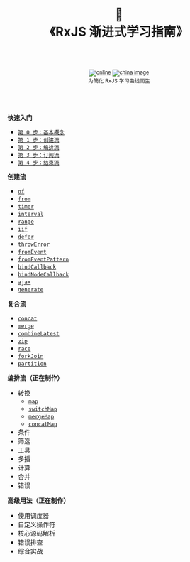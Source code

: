 <div align="center">
  <h1>
    📖
    <br />
    《RxJS 渐进式学习指南》
    <br />
    <br />
  </h1>
  <sup>
    <br />
    <a target="_blank" href="http://rxjs.liguo.run">
      <img src="https://img.shields.io/badge/在线阅读-🐌-green.svg" alt="online" />
    </a>
    <a target="_blank" href="http://olivewind.gitee.io/learning-rxjs/#/">
      <img src="https://img.shields.io/badge/国内镜像-🚀-red.svg" alt="china image" />
    </a>
    <br />
   为简化 RxJS 学习曲线而生
  </sup>
  <br />
  <br />
  <br />
  <br />
</div>

**快速入门**

- [`第 0 步：基本概念`](http://olivewind.gitee.io/learning-rxjs/#/core/stream)
- [`第 1 步：创建流`](http://olivewind.gitee.io/learning-rxjs/#/core/observable)
- [`第 2 步：编排流`](http://olivewind.gitee.io/learning-rxjs/#/core/operators)
- [`第 3 步：订阅流`](http://olivewind.gitee.io/learning-rxjs/#/core/subscription)
- [`第 4 步：结束流`](http://olivewind.gitee.io/learning-rxjs/#/core/unsubscribe)

**创建流**

- [`of`](http://olivewind.gitee.io/learning-rxjs/#/streams/create/of)
- [`from`](http://olivewind.gitee.io/learning-rxjs/#/streams/create/from)
- [`timer`](http://olivewind.gitee.io/learning-rxjs/#/streams/create/timer)
- [`interval`](http://olivewind.gitee.io/learning-rxjs/#/streams/create/interval)
- [`range`](http://olivewind.gitee.io/learning-rxjs/#/streams/create/range)
- [`iif`](http://olivewind.gitee.io/learning-rxjs/#/streams/create/iif)
- [`defer`](http://olivewind.gitee.io/learning-rxjs/#/streams/create/defer)
- [`throwError`](http://olivewind.gitee.io/learning-rxjs/#/streams/create/throw-error)
- [`fromEvent`](http://olivewind.gitee.io/learning-rxjs/#/streams/create/from-event)
- [`fromEventPattern`](http://olivewind.gitee.io/learning-rxjs/#/streams/create/from-event-pattern)
- [`bindCallback`](http://olivewind.gitee.io/learning-rxjs/#/streams/create/bind-callback)
- [`bindNodeCallback`](http://olivewind.gitee.io/learning-rxjs/#/streams/create/bind-node-callback)
- [`ajax`](http://olivewind.gitee.io/learning-rxjs/#/streams/create/ajax)
- [`generate`](http://olivewind.gitee.io/learning-rxjs/#/streams/create/generate)

**复合流**

- [`concat`](http://olivewind.gitee.io/learning-rxjs/#/streams/join/concat)
- [`merge`](http://olivewind.gitee.io/learning-rxjs/#/streams/join/merge)
- [`combineLatest`](http://olivewind.gitee.io/learning-rxjs/#/streams/join/combine-latest)
- [`zip`](http://olivewind.gitee.io/learning-rxjs/#/streams/join/zip)
- [`race`](http://olivewind.gitee.io/learning-rxjs/#/streams/join/race)
- [`forkJoin`](http://olivewind.gitee.io/learning-rxjs/#/streams/join/fork-join)
- [`partition`](http://olivewind.gitee.io/learning-rxjs/#/streams/join/partition)

**编排流（正在制作）**

- 转换
  - [`map`](http://olivewind.gitee.io/learning-rxjs/#/operators/transformation/map)
  - [`switchMap`](http://olivewind.gitee.io/learning-rxjs/#/operators/transformation/switch-map)
  - [`mergeMap`](http://olivewind.gitee.io/learning-rxjs/#/operators/transformation/merge-map)
  - [`concatMap`](http://olivewind.gitee.io/learning-rxjs/#/operators/transformation/concat-map)
- 条件
- 筛选
- 工具
- 多播
- 计算
- 合并
- 错误

**高级用法（正在制作）**

- 使用调度器
- 自定义操作符
- 核心源码解析
- 错误排查
- 综合实战

